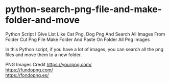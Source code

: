 # python-search-png-file-and-make-folder-and-move
Python Script I Give List Like Cat Png, Dog Png And Search All Images From Folder Cut Png File Make Folder And Paste On Folder All Png Images<br>


In this Python script, if you have a lot of images, you can search all the png files and move them to a new folder.








PNG Images Credit
https://yourpng.com/<br>
https://fundopng.com/<br>
https://fondopng.es/<br>
